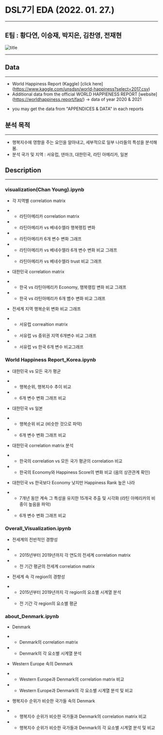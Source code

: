 
# DSL7기 EDA (2022. 01. 27.)
___
## E팀 : 황다연, 이승재, 박지은, 김찬영, 전재현

![title](https://github.com/jayl-ee/7th_EDA/blob/main/E조/ppt1.png) 
___
## Data
___
* World Happiness Report (Kaggle) [click here] (https://www.kaggle.com/unsdsn/world-happiness?select=2017.csv)
* Additional data from the official WORLD HAPPIENESS REPORT [website] (https://worldhappiness.report/faq/) -> data of year 2020 & 2021
- you may get the data from "APPENDICES & DATA" in each reports

## 분석 목적
___
* 행복지수에 영향을 주는 요인을 알아내고, 세부적으로 일부 나라들의 특성을 분석해봄.
* 분석 국가 및 지역 : 서유럽, 덴마크, 대한민국, 라틴 아메리카, 일본

## Description 
___
### visualization(Chan Young).ipynb
* 각 지역별 correlation matrix
* * 라틴아메리카 correlation matrix
* * 라틴아메리카 vs 베네수엘라 행복랭킹 변화
* * 라틴아메리카 6개 변수 변화 그래프
* * 라틴아메리카 vs 베네수엘라 6개 변수 변화 비교 그래프
* * 라틴아메리카 vs 베네수엘라 trust 비교 그래프

* 대한민국 correlation matrix
* * 한국 vs 라틴아메리카 Economy, 행복랭킹 변화 비교 그래프
* * 한국 vs 라틴아메리카 6개 볌수 변화 비교 그래프

* 전세계 지역 행복순위 변화 비교 그래프
* * 서유럽 correaltion matrix
* * 서유럽 vs 중위권 지역 6개변수 비교 그래프
* * 서유럽 vs 한국 6개 변수 비교그래프

### World Happiness Report_Korea.ipynb
* 대한민국 vs 모든 국가 평균
* * 행복순위, 행복지수 추이 비교
* * 6개 변수 변화 그래프 비교

* 대한민국 vs 일본
* * 행복순위 비교 (비슷한 것으로 파악)
* * 6개 변수 변화 그래프 비교

* 대한민국 correlation matrix 분석
* * 한국의 correlation vs 모든 국가 평균의 correlation 비교
* * 한국의 Economy와 Happiness Score의 변화 비교 (음의 상관관계 확인)

* 대한민국 vs 한국보다 Economy 낮지만 Happiness Rank 높은 나라
* * 7개년 동안 계속 그 특성을 유지한 15개국 추출 및 시각화 (라틴 아메리카의 비중이 높음을 파악)
* * 6개 변수 변화 그래프 비교

### Overall_Visualization.ipynb
* 전세계의 전반적인 경향성
* * 2015년부터 2019년까지 각 연도의 전세계 correlation matrix
* * 전 기간 평균의 전세계 correlation matrix

* 전세계 속 각 region의 경향성
* * 2015년부터 2019년까지 각 region의 요소별 시계열 분석
* * 전 기간 각 region의 요소별 평균

### about_Denmark.ipynb
* Denmark
* * Denmark의 correlation matrix
* * Denmark의 각 요소별 시계열 분석
    
* Western Europe 속의 Denmark
* * Western Europe과 Denmark의 correlation matrix 비교
* * Western Europe과 Denmark의 각 요소별 시계열 분석 및 비교
    
* 행복지수 순위가 비슷한 국가들 속의 Denmark
* * 행복지수 순위가 비슷한 국가들과 Denmark의 correlation matrix 비교
* * 행복지수 순위가 비슷한 국가들과 Denmark의 각 요소별 시계열 분석 및 비교
